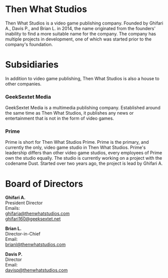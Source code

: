 # Then What Studios #
Then What Studios is a video game publishing company. Founded by Ghifari A., Davis P., and Brian L. in 2014, the name originated from the founders' inability to find a more suitable name for the company. The company has multiple projects in development, one of which was started prior to the company's foundation.

# Subsidiaries #
In addition to video game publishing, Then What Studios is also a house to other companies.

### GeekSextet Media ###
GeekSextet Media is a multimedia publishing company. Established around the same time as Then What Studios, it publishes any news or entertainment that is not in the form of video games.

### Prime ###
Prime is short for Then What Studios Prime. Prime is the primary, and currently the only, video game studio in Then What Studios. Prime's leadership differs than other video game studios, every employees of Prime own the studio equally. The studio is currently working on a project with the codename Dust. Started over two years ago, the project is lead by Ghifari A.

# Board of Directors #
**Ghifari A.**  
President Director  
Emails:  
<ghifaria@thenwhatstudios.com>  
<ghifari160@geeksextet.net>  
  
**Brian L.**  
Director-in-Chief  
Email:  
<brianl@thenwhatstudios.com>  
  
**Davis P.**  
Director  
Email:  
<davisp@thenwhatstudios.com>